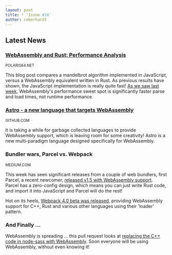 ```yaml
---
layout: post
title: ! 'Issue #16'
author: ceberhardt
---
```


## Latest News

### [WebAssembly and Rust: Performance Analysis](https://www.polaris64.net/blog/programming/2018/webassembly-wasm-rust-webgl-mandelbrot-performance-analysis)

<small>POLARIS64.NET</small>

This blog post compares a mandelbrot algorithm implemented in JavaScript, versus a WebAssembly equivalent written in Rust. As previous results have shown, the JavaScript implementation is really quite fast! [As we saw last week](https://hacks.mozilla.org/2018/01/making-webassembly-even-faster-firefoxs-new-streaming-and-tiering-compiler/), WebAssembly's performance sweet spot is significantly faster parse and load times, not runtime performance.

### [Astro - a new language that targets WebAssembly](https://github.com/appcypher/astro)

<small>GITHUB.COM</small>

It is taking a while for garbage collected languages to provide WebAssembly support, which is leaving room for some creativity! Astro is a new multi-paradigm language designed specifically for WebAssembly.

### Bundler wars, Parcel vs. Webpack

<small>MEDIUM.COM</small>

This week has seen significant releases from a couple of web bundlers, first Parcel, a recent newcomer, [released v1.5 with WebAssembly support](https://medium.com/@devongovett/parcel-v1-5-0-released-source-maps-webassembly-rust-and-more-3a6385e43b95). Parcel has a zero-config design, which means you can just write Rust code, and import it into JavaScript and Parcel will do the rest!

Hot on its heels, [Webpack 4.0 beta was released](https://medium.com/webpack/webpack-4-beta-try-it-today-6b1d27d7d7e2), providing WebAssembly support for C++, Rust and various other languages using their 'loader' pattern.

### And Finally ...

WebAssembly is spreading ... this pull request looks at [replacing the C++ code in node-sass with WebAssembly](https://github.com/sass/node-sass/pull/2220). Soon everyone will be using WebAssembly, without even knowing it!
